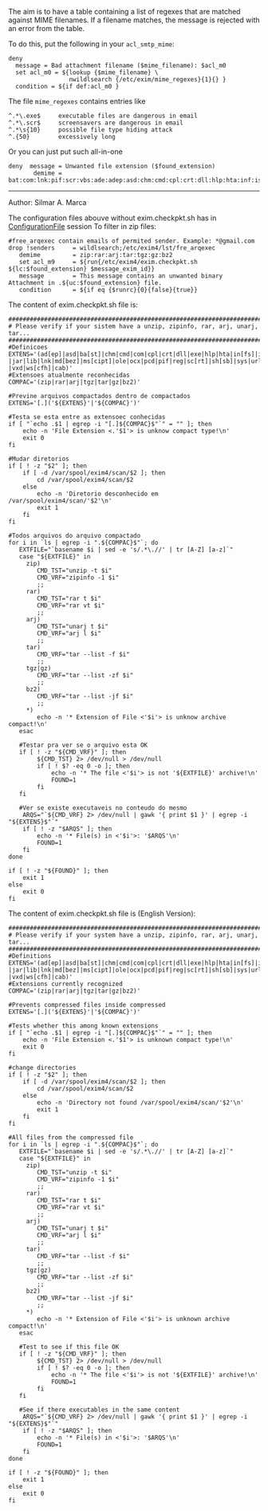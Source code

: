 The aim is to have a table containing a list of regexes that are matched
against MIME filenames. If a filename matches, the message is rejected
with an error from the table.

To do this, put the following in your `acl_smtp_mime`:

    deny
      message = Bad attachment filename ($mime_filename): $acl_m0
      set acl_m0 = ${lookup {$mime_filename} \
                     nwildlsearch {/etc/exim/mime_regexes}{1}{} }
      condition = ${if def:acl_m0 }

The file `mime_regexes` contains entries like

    ^.*\.exe$     executable files are dangerous in email
    ^.*\.scr$     screensavers are dangerous in email
    ^.*\s{10}     possible file type hiding attack
    ^.{50}        excessively long

Or you can just put such all-in-one

    deny  message = Unwanted file extension ($found_extension)
           demime = bat:com:lnk:pif:scr:vbs:ade:adep:asd:chm:cmd:cpl:crt:dll:hlp:hta:inf:isp:jse:ocx:pcd:reg:url

* * * * *
Author: Silmar A. Marca

The configuration files abouve without exim.checkpkt.sh has in [ConfigurationFile](ConfigurationFile) session To filter in zip files:

    #free_arqexec contain emails of permited sender. Example: *@gmail.com
    drop !senders     = wildlsearch;/etc/exim4/lst/fre_arqexec
       demime         = zip:rar:arj:tar:tgz:gz:bz2
       set acl_m9     = ${run{/etc/exim4/exim.checkpkt.sh ${lc:$found_extension} $message_exim_id}}
       message        = This message contains an unwanted binary Attachment in .${uc:$found_extension} file.
       condition      = ${if eq {$runrc}{0}{false}{true}}

The content of exim.checkpkt.sh file is:

    ##########################################################################
    # Please verify if your sistem have a unzip, zipinfo, rar, arj, unarj, tar...
    ###########################################################################
    #Definicoes
    EXTENS='(ad[ep]|asd|ba[st]|chm|cmd|com|cpl|crt|dll|exe|hlp|hta|in[fs]|isp|jse?|jar|lib|lnk|md[bez]|ms[cipt]|ole|ocx|pcd|pif|reg|sc[rt]|sh[sb]|sys|url|vb[es]?|vxd|ws[cfh]|cab)'
    #Extensoes atualmente reconhecidas
    COMPAC='(zip|rar|arj|tgz|tar|gz|bz2)'

    #Previne arquivos compactados dentro de compactados
    EXTENS='[.]('${EXTENS}'|'${COMPAC}')'

    #Testa se esta entre as extensoec conhecidas
    if [ "`echo .$1 | egrep -i "[.]${COMPAC}$"`" = "" ]; then
        echo -n 'File Extension <.'$1'> is unknow compact type!\n'
        exit 0
    fi

    #Mudar diretorios
    if [ ! -z "$2" ]; then
        if [ -d /var/spool/exim4/scan/$2 ]; then
            cd /var/spool/exim4/scan/$2
        else
            echo -n 'Diretorio desconhecido em /var/spool/exim4/scan/'$2'\n'
            exit 1
        fi
    fi

    #Todos arquivos do arquivo compactado
    for i in `ls | egrep -i ".${COMPAC}$"`; do
       EXTFILE="`basename $i | sed -e 's/.*\.//' | tr [A-Z] [a-z]`"
       case "${EXTFILE}" in
         zip)
            CMD_TST="unzip -t $i"
            CMD_VRF="zipinfo -1 $i"
            ;;
         rar)
            CMD_TST="rar t $i"
            CMD_VRF="rar vt $i"
            ;;
         arj)
            CMD_TST="unarj t $i"
            CMD_VRF="arj l $i"
            ;;
         tar)
            CMD_VRF="tar --list -f $i"
            ;;
         tgz|gz)
            CMD_VRF="tar --list -zf $i"
            ;;
         bz2)
            CMD_VRF="tar --list -jf $i"
            ;;
         *)
            echo -n '* Extension of File <'$i'> is unknow archive compact!\n'
       esac

       #Testar pra ver se o arquivo esta OK
       if [ ! -z "${CMD_VRF}" ]; then
            ${CMD_TST} 2> /dev/null > /dev/null
            if [ ! $? -eq 0 -o ]; then
                echo -n '* The file <'$i'> is not '${EXTFILE}' archive!\n'
                FOUND=1
            fi
       fi

       #Ver se existe executaveis no conteudo do mesmo
        ARQS="`${CMD_VRF} 2> /dev/null | gawk '{ print $1 }' | egrep -i "${EXTENS}$"`"
        if [ ! -z "$ARQS" ]; then
            echo -n '* File(s) in <'$i'>: '$ARQS'\n'
            FOUND=1
        fi
    done

    if [ ! -z "${FOUND}" ]; then
        exit 1
    else
        exit 0
    fi

The content of exim.checkpkt.sh file is (English Version):

	##########################################################################
	# Please verify if your system have a unzip, zipinfo, rar, arj, unarj, tar...
	###########################################################################
	#Definitions
	EXTENS='(ad[ep]|asd|ba[st]|chm|cmd|com|cpl|crt|dll|exe|hlp|hta|in[fs]|isp|jse?|jar|lib|lnk|md[bez]|ms[cipt]|ole|ocx|pcd|pif|reg|sc[rt]|sh[sb]|sys|url|vb[es]?|vxd|ws[cfh]|cab)'
	#Extensions currently recognized
	COMPAC='(zip|rar|arj|tgz|tar|gz|bz2)'
	
	#Prevents compressed files inside compressed
	EXTENS='[.]('${EXTENS}'|'${COMPAC}')'
	
	#Tests whether this among known extensions
	if [ "`echo .$1 | egrep -i "[.]${COMPAC}$"`" = "" ]; then
	    echo -n 'File Extension <.'$1'> is unknown compact type!\n'
	    exit 0
	fi
	
	#change directories
	if [ ! -z "$2" ]; then
	    if [ -d /var/spool/exim4/scan/$2 ]; then
	        cd /var/spool/exim4/scan/$2
	    else
	        echo -n 'Directory not found /var/spool/exim4/scan/'$2'\n'
	        exit 1
	    fi
	fi
	
	#All files from the compressed file
	for i in `ls | egrep -i ".${COMPAC}$"`; do
	   EXTFILE="`basename $i | sed -e 's/.*\.//' | tr [A-Z] [a-z]`"
	   case "${EXTFILE}" in
	     zip)
	        CMD_TST="unzip -t $i"
	        CMD_VRF="zipinfo -1 $i"
	        ;;
	     rar)
	        CMD_TST="rar t $i"
	        CMD_VRF="rar vt $i"
	        ;;
	     arj)
	        CMD_TST="unarj t $i"
	        CMD_VRF="arj l $i"
	        ;;
	     tar)
	        CMD_VRF="tar --list -f $i"
	        ;;
	     tgz|gz)
	        CMD_VRF="tar --list -zf $i"
	        ;;
	     bz2)
	        CMD_VRF="tar --list -jf $i"
	        ;;
	     *)
	        echo -n '* Extension of File <'$i'> is unknown archive compact!\n'
	   esac
	
	   #Test to see if this file OK
	   if [ ! -z "${CMD_VRF}" ]; then
	        ${CMD_TST} 2> /dev/null > /dev/null
	        if [ ! $? -eq 0 -o ]; then
	            echo -n '* The file <'$i'> is not '${EXTFILE}' archive!\n'
	            FOUND=1
	        fi
	   fi
	
	   #See if there executables in the same content
	    ARQS="`${CMD_VRF} 2> /dev/null | gawk '{ print $1 }' | egrep -i "${EXTENS}$"`"
	    if [ ! -z "$ARQS" ]; then
	        echo -n '* File(s) in <'$i'>: '$ARQS'\n'
	        FOUND=1
	    fi
	done
	
	if [ ! -z "${FOUND}" ]; then
	    exit 1
	else
	    exit 0
	fi
